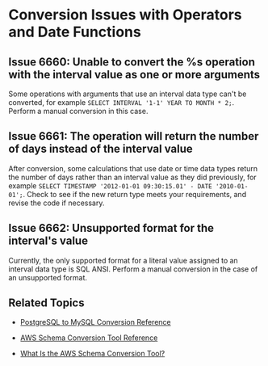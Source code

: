 # Conversion Issues with Operators and Date Functions<a name="sct-reference-PostgreSQL-MySQL-OperatorsandDateFunctions"></a>

## Issue 6660: Unable to convert the %s operation with the interval value as one or more arguments<a name="sct-reference-6660"></a>

Some operations with arguments that use an interval data type can't be converted, for example `SELECT INTERVAL '1-1' YEAR TO MONTH * 2;`\. Perform a manual conversion in this case\.

## Issue 6661: The operation will return the number of days instead of the interval value<a name="sct-reference-6661"></a>

After conversion, some calculations that use date or time data types return the number of days rather than an interval value as they did previously, for example `SELECT TIMESTAMP '2012-01-01 09:30:15.01' - DATE '2010-01-01';`\. Check to see if the new return type meets your requirements, and revise the code if necessary\.

## Issue 6662: Unsupported format for the interval's value<a name="sct-reference-6662"></a>

Currently, the only supported format for a literal value assigned to an interval data type is SQL ANSI\. Perform a manual conversion in the case of an unsupported format\.

## Related Topics<a name="w3ab1c37c17c11d143b9"></a>

+  [PostgreSQL to MySQL Conversion Reference](sct-reference-PostgreSQL-MySQL-overview.md) 

+  [AWS Schema Conversion Tool Reference](CHAP_SchemaConversionTool.Reference.md) 

+  [What Is the AWS Schema Conversion Tool?](Welcome.md) 